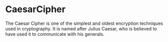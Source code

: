 # CaesarCipher
The Caesar Cipher is one of the simplest and oldest encryption techniques used in cryptography. It is named after Julius Caesar, who is believed to have used it to communicate with his generals.  
